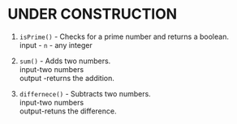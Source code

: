 # UNDER CONSTRUCTION

1. `isPrime()` - Checks for a prime number and returns a boolean.<br>
                 input - `n` - any integer

2. `sum()` - Adds two numbers.<br>
             input-two numbers <br>
             output -returns the addition.
             
3. `differnece()` - Subtracts two numbers.<br>
                   input-two numbers <br>
                   output-retuns the difference.
